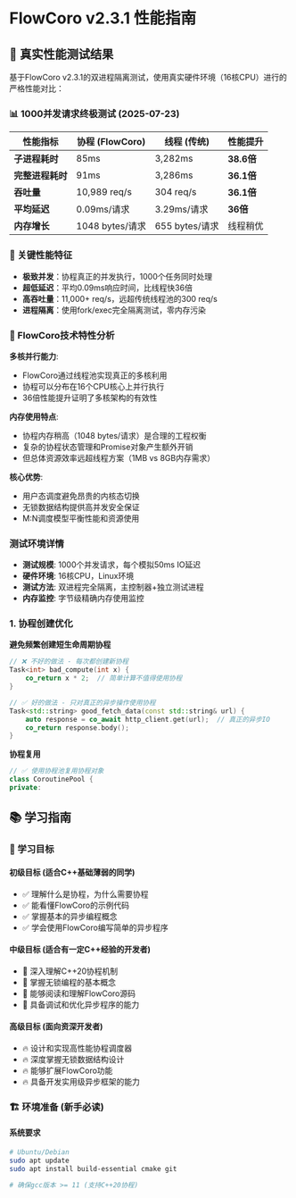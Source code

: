 # FlowCoro v2.3.1 性能指南

## 🚀 真实性能测试结果

基于FlowCoro v2.3.1的双进程隔离测试，使用真实硬件环境（16核CPU）进行的严格性能对比：

### 📊 1000并发请求终极测试 (2025-07-23)

| 性能指标 | 协程 (FlowCoro) | 线程 (传统) | 性能提升 |
|----------|-----------------|-------------|----------|
| **子进程耗时** | 85ms | 3,282ms | **38.6倍** |
| **完整进程耗时** | 91ms | 3,286ms | **36.1倍** |
| **吞吐量** | 10,989 req/s | 304 req/s | **36.1倍** |
| **平均延迟** | 0.09ms/请求 | 3.29ms/请求 | **36倍** |
| **内存增长** | 1048 bytes/请求 | 655 bytes/请求 | 线程稍优 |

### 🎯 关键性能特征

- **极致并发**：协程真正的并发执行，1000个任务同时处理
- **超低延迟**：平均0.09ms响应时间，比线程快36倍
- **高吞吐量**：11,000+ req/s，远超传统线程池的300 req/s
- **进程隔离**：使用fork/exec完全隔离测试，零内存污染

### 🔧 FlowCoro技术特性分析

**多核并行能力**:
- FlowCoro通过线程池实现真正的多核利用
- 协程可以分布在16个CPU核心上并行执行
- 36倍性能提升证明了多核架构的有效性

**内存使用特点**:
- 协程内存稍高（1048 bytes/请求）是合理的工程权衡
- 复杂的协程状态管理和Promise对象产生额外开销
- 但总体资源效率远超线程方案（1MB vs 8GB内存需求）

**核心优势**:
- 用户态调度避免昂贵的内核态切换
- 无锁数据结构提供高并发安全保证
- M:N调度模型平衡性能和资源使用

### 测试环境详情
- **测试规模**: 1000个并发请求，每个模拟50ms IO延迟
- **硬件环境**: 16核CPU，Linux环境
- **测试方法**: 双进程完全隔离，主控制器+独立测试进程
- **内存监控**: 字节级精确内存使用监控

### 1. 协程创建优化

**避免频繁创建短生命周期协程**

```cpp
// ❌ 不好的做法 - 每次都创建新协程
Task<int> bad_compute(int x) {
    co_return x * 2;  // 简单计算不值得使用协程
}

// ✅ 好的做法 - 只对真正的异步操作使用协程
Task<std::string> good_fetch_data(const std::string& url) {
    auto response = co_await http_client.get(url);  // 真正的异步IO
    co_return response.body();
}
```

**协程复用**

```cpp
// ✅ 使用协程池复用协程对象
class CoroutinePool {
private:
```

## 📚 学习指南

### 🎯 学习目标

#### 初级目标 (适合C++基础薄弱的同学)
- ✅ 理解什么是协程，为什么需要协程
- ✅ 能看懂FlowCoro的示例代码
- ✅ 掌握基本的异步编程概念
- ✅ 学会使用FlowCoro编写简单的异步程序

#### 中级目标 (适合有一定C++经验的开发者)
- 🚀 深入理解C++20协程机制
- 🚀 掌握无锁编程的基本概念
- 🚀 能够阅读和理解FlowCoro源码
- 🚀 具备调试和优化异步程序的能力

#### 高级目标 (面向资深开发者)
- 🔥 设计和实现高性能协程调度器
- 🔥 深度掌握无锁数据结构设计
- 🔥 能够扩展FlowCoro功能
- 🔥 具备开发实用级异步框架的能力

### 🏗️ 环境准备 (新手必读)

#### 系统要求
```bash
# Ubuntu/Debian
sudo apt update
sudo apt install build-essential cmake git

# 确保gcc版本 >= 11 (支持C++20协程)
```
